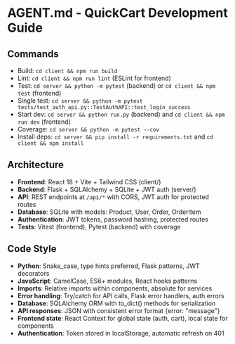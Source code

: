 # AGENT.md - QuickCart Development Guide

## Commands
- Build: `cd client && npm run build`
- Lint: `cd client && npm run lint` (ESLint for frontend)
- Test: `cd server && python -m pytest` (backend) or `cd client && npm test` (frontend)
- Single test: `cd server && python -m pytest tests/test_auth_api.py::TestAuthAPI::test_login_success`
- Start dev: `cd server && python run.py` (backend) and `cd client && npm run dev` (frontend)
- Coverage: `cd server && python -m pytest --cov`
- Install deps: `cd server && pip install -r requirements.txt` and `cd client && npm install`

## Architecture
- **Frontend**: React 18 + Vite + Tailwind CSS (client/)
- **Backend**: Flask + SQLAlchemy + SQLite + JWT auth (server/)
- **API**: REST endpoints at `/api/*` with CORS, JWT auth for protected routes
- **Database**: SQLite with models: Product, User, Order, OrderItem
- **Authentication**: JWT tokens, password hashing, protected routes
- **Tests**: Vitest (frontend), Pytest (backend) with coverage

## Code Style
- **Python**: Snake_case, type hints preferred, Flask patterns, JWT decorators
- **JavaScript**: CamelCase, ES6+ modules, React hooks patterns
- **Imports**: Relative imports within components, absolute for services
- **Error handling**: Try/catch for API calls, Flask error handlers, auth errors
- **Database**: SQLAlchemy ORM with to_dict() methods for serialization
- **API responses**: JSON with consistent error format {error: "message"}
- **Frontend state**: React Context for global state (auth, cart), local state for components
- **Authentication**: Token stored in localStorage, automatic refresh on 401
